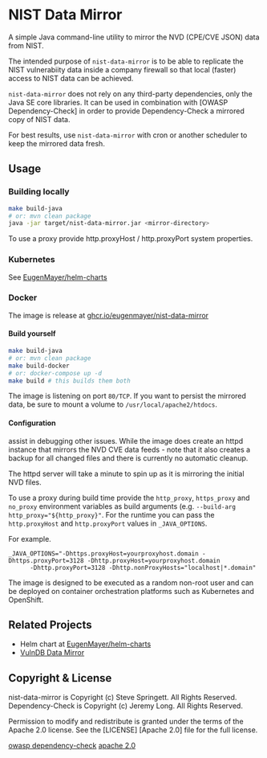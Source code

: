 # NIST Data Mirror

A simple Java command-line utility to mirror the NVD (CPE/CVE JSON) data from NIST.

The intended purpose of `nist-data-mirror` is to be able to replicate the NIST vulnerabiity data
inside a company firewall so that local (faster) access to NIST data can be achieved.

`nist-data-mirror` does not rely on any third-party dependencies, only the Java SE core libraries.
It can be used in combination with [OWASP Dependency-Check] in order to provide Dependency-Check
a mirrored copy of NIST data.

For best results, use `nist-data-mirror` with cron or another scheduler to keep the mirrored data fresh.

## Usage

### Building locally

```sh
make build-java
# or: mvn clean package
java -jar target/nist-data-mirror.jar <mirror-directory>
```

To use a proxy provide http.proxyHost / http.proxyPort system properties.

### Kubernetes

See [EugenMayer/helm-charts](https://github.com/EugenMayer/helm-charts)

### Docker

The image is release at [ghcr.io/eugenmayer/nist-data-mirror](https://github.com/EugenMayer/nist-data-mirror/pkgs/container/nist-data-mirror)

#### Build yourself

```sh
make build-java
# or: mvn clean package
make build-docker
# or: docker-compose up -d
make build # this builds them both
```

The image is listening on port `80/TCP`. If you want to persist the mirrored data, be sure to mount a volume to `/usr/local/apache2/htdocs`.

#### Configuration
assist in debugging other issues. While the image does create an httpd instance
that mirrors the NVD CVE data feeds - note that it also creates a backup for all
changed files and there is currently no automatic cleanup.

The httpd server will take a minute to spin up as it is mirroring the initial NVD files.

To use a proxy during build time provide the `http_proxy`, `https_proxy` and `no_proxy`
environment variables as build arguments (e.g. `--build-arg http_proxy="${http_proxy}"`.
For the runtime you can pass the `http.proxyHost` and `http.proxyPort` values in `_JAVA_OPTIONS`.

For example.

```
_JAVA_OPTIONS="-Dhttps.proxyHost=yourproxyhost.domain -Dhttps.proxyPort=3128 -Dhttp.proxyHost=yourproxyhost.domain
      -Dhttp.proxyPort=3128 -Dhttp.nonProxyHosts="localhost|*.domain"
```

The image is designed to be executed as a random non-root user and can be deployed on
container orchestration platforms such as Kubernetes and OpenShift.

## Related Projects

- Helm chart at [EugenMayer/helm-charts](https://github.com/EugenMayer/helm-charts)
- [VulnDB Data Mirror](https://github.com/stevespringett/vulndb-data-mirror)

## Copyright & License

nist-data-mirror is Copyright (c) Steve Springett. All Rights Reserved.
Dependency-Check is Copyright (c) Jeremy Long. All Rights Reserved.

Permission to modify and redistribute is granted under the terms of the Apache 2.0 license. See the [LICENSE] [Apache 2.0] file for the full license.

[owasp dependency-check](https://www.owasp.org/index.php/OWASP_Dependency_Check)
[apache 2.0](https://github.com/eugenmayer/nist-data-mirror/blob/master/LICENSE)
